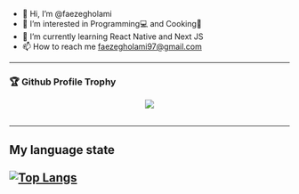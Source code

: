 - 👋 Hi, I’m @faezegholami
- 👀 I’m interested in Programming💻 and Cooking🥣
- 🌱 I’m currently learning React Native and Next JS
- 📫 How to reach me faezegholami97@gmail.com

<!---
faezegholami/faezegholami is a ✨ special ✨ repository because its `README.md` (this file) appears on your GitHub profile.
You can click the Preview link to take a look at your changes.
--->

----------------------------------------------

### 🏆 Github Profile Trophy
<div align="center">
  <img src="https://github-profile-trophy.vercel.app/?username=faezegholami&column=7"/>
</div>
</br>

----------------------------------------------

My language state
</br>
</br>
[![Top Langs](https://github-readme-stats.vercel.app/api/top-langs/?username=faezegholami&layout=compact)](https://github.com/faezegholami/github-readme-stats)
----------------------------------------------
